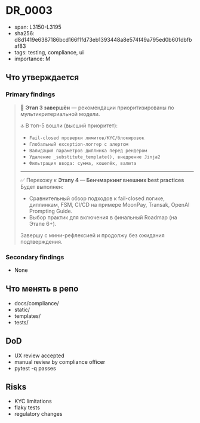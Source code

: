 # DR_0003

- span: L3150-L3195
- sha256: d8d1419e6387186bcd166f1fd73eb1393448a8e574f49a795ed0b601dbfbaf83
- tags: testing, compliance, ui
- importance: M

## Что утверждается
### Primary findings
> 🧩 **Этап 3 завершён** — рекомендации приоритизированы по мультикритериальной модели.  
> 
> 🔝 В топ-5 вошли (высший приоритет):
> 
> - `Fail-closed проверки лимитов/KYC/блокировок`  
> - `Глобальный exception-логгер с алертом`  
> - `Валидация параметров диплинка перед рендером`  
> - `Удаление _substitute_template(), внедрение Jinja2`  
> - `Фильтрация ввода: сумма, кошелёк, валюта`
> 
> ---
> 
> ✅ Перехожу к **Этапу 4 — Бенчмаркинг внешних best practices**  
> Будет выполнен:
> 
> - Сравнительный обзор подходов к fail-closed логике, диплинкам, FSM, CI/CD на примере MoonPay, Transak, OpenAI Prompting Guide.
> - Выбор практик для включения в финальный Roadmap (на Этапе 6+).  
> 
> Завершу с мини-рефлексией и продолжу без ожидания подтверждения.

### Secondary findings
- None

## Что менять в репо
- docs/compliance/
- static/
- templates/
- tests/

## DoD
- UX review accepted
- manual review by compliance officer
- pytest -q passes

## Risks
- KYC limitations
- flaky tests
- regulatory changes
